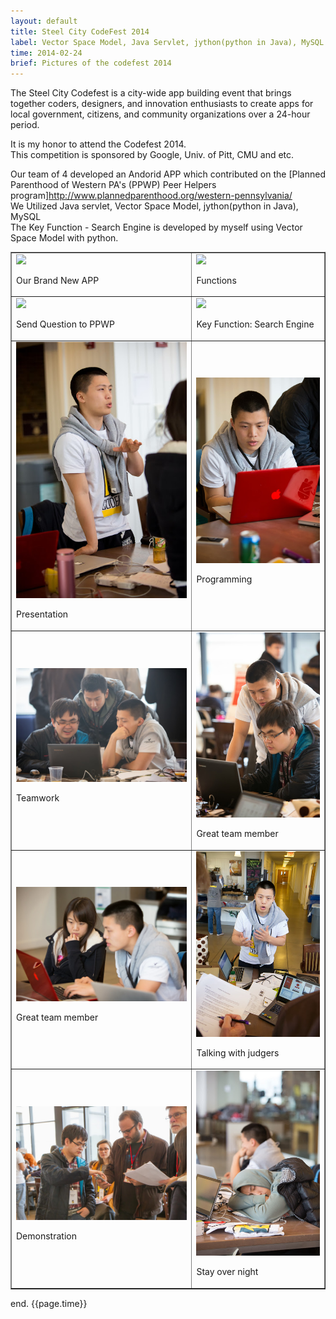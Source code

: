 ```yaml
---
layout: default
title: Steel City CodeFest 2014
label: Vector Space Model, Java Servlet, jython(python in Java), MySQL
time: 2014-02-24
brief: Pictures of the codefest 2014
---
```


The Steel City Codefest is a city-wide app building event that brings together coders, designers, and innovation enthusiasts to create apps for local government, citizens, and community organizations over a 24-hour period.  

It is my honor to attend the Codefest 2014.   
This competition is sponsored by Google, Univ. of Pitt, CMU and etc.   

Our team of 4 developed an Andorid APP which contributed on the [Planned Parenthood of Western PA's (PPWP) Peer Helpers program]<http://www.plannedparenthood.org/western-pennsylvania/>  
We Utilized Java servlet, Vector Space Model, jython(python in Java), MySQL  
The Key Function - Search Engine is developed by myself using Vector Space Model with python.   

<table width="200" border="1">
  <tr>
    <td><img src="/images/codefest/demo1.jpg"><p>Our Brand New APP</p></td>
    <td><img src="/images/codefest/demo2.jpg"><p>Functions</p></td>
  </tr>
<tr>
    <td><img src="/images/codefest/demo3.jpg"><p>Send Question to PPWP</p></td>
    <td><img src="/images/codefest/demo4.jpg"><p>Key Function: Search Engine</p></td>
  </tr>
  <tr>
    <td><img src="/images/codefest/201402241.jpg"><p>Presentation</p></td>
    <td><img src="/images/codefest/201402249.jpg"><p>Programming</p></td>
  </tr>
  <tr>
    <td><img src="/images/codefest/201402243.jpg"><p>Teamwork</p></td>
	<td><img src="/images/codefest/201402244.jpg"><p>Great team member</p></td>
  </tr>
  <tr>
    <td><img src="/images/codefest/201402245.jpg"><p>Great team member</p></td>
	<td><img src="/images/codefest/201402246.jpg"><p>Talking with judgers</p></td>
  </tr>
  <tr> 
    <td><img src="/images/codefest/201402247.jpg"><p>Demonstration</p></td>
	<td><img src="/images/codefest/201402248.jpg"><p>Stay over night</p></td>
  </tr>


</table>

end.
{{page.time}}
